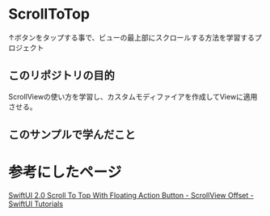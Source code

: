 # ScrollToTop
↑ボタンをタップする事で、ビューの最上部にスクロールする方法を学習するプロジェクト

## このリポジトリの目的
ScrollViewの使い方を学習し、カスタムモディファイアを作成してViewに適用させる。

## このサンプルで学んだこと


# 参考にしたページ
[SwiftUI 2.0 Scroll To Top With Floating Action Button - ScrollView Offset - SwiftUI Tutorials](https://www.youtube.com/watch?v=TCpZwZ9MiMY)

